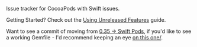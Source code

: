 Issue tracker for CocoaPods with Swift issues.

Getting Started? Check out the [Using Unreleased Features](http://guides.cocoapods.org/using/unreleased-features) guide.

Want to see a commit of moving from [0.35 -> Swift Pods](https://github.com/artsy/eidolon/commit/10c2da09e3a0b34183a2fcd2b9e0328542c354f9), if you'd like to see a working Gemfile - I'd recommend keeping an eye [on this one/](https://github.com/artsy/eidolon/blob/master/Gemfile).
